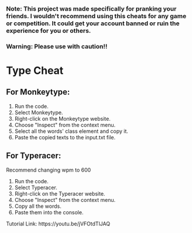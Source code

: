### Note: This project was made specifically for pranking your friends. I wouldn't recommend using this cheats for any game or competition. It could get your account banned or ruin the experience for you or others.
### Warning: Please use with caution!!
<body>
  <h1>Type Cheat</h1>
  <h2>For Monkeytype:</h2>
  <ol>
    <li>Run the code.</li>
    <li>Select Monkeytype.</li>
    <li>Right-click on the Monkeytype website.</li>
    <li>Choose "Inspect" from the context menu.</li>
    <li>Select all the words' class element and copy it.</li>
    <li>Paste the copied texts to the input.txt file.</li>
  </ol>
  
  <h2>For Typeracer:</h2>
  <p>Recommend changing wpm to 600</p>
  <ol>
    <li>Run the code.</li>
    <li>Select Typeracer.</li>
    <li>Right-click on the Typeracer website.</li>
    <li>Choose "Inspect" from the context menu.</li>
    <li>Copy all the words.</li>
    <li>Paste them into the console.</li>
  </ol>
</body>
</html>
Tutorial Link: https://youtu.be/jVFOtdTlJAQ

